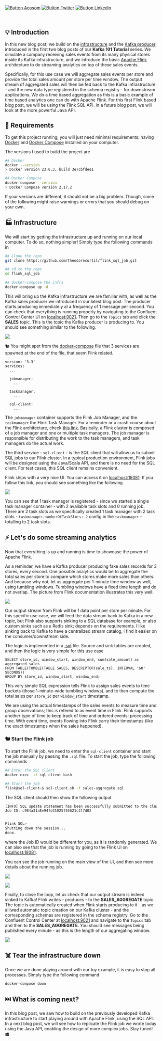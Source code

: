 <br>

[![Button Acosom]][LinkAcosom] [![Button Twitter]][LinkTwitter] [![Button Linkedin]][LinkLinkedin]

<br>

## :bulb: Introduction

In this new blog post, we build on the [infrastructure](https://github.com/theodorecurtil/kafka_101) and the [Kafka producer](https://github.com/theodorecurtil/kafka_sales_producer) introduced in the first two blog posts of our **Kafka 101 Tutorial** series. We simulate a company receiving sales events from its many physical stores inside its Kafka infrastructure, and we introduce the basic [Apache Flink](https://flink.apache.org/) architecture to do streaming analytics on top of these sales events.

Specifically, for this use case we will aggregate sales events per store and provide the total sales amount per store per time window. The output stream of aggregated sales will then be fed back to the Kafka infrastructure - and the new data type registered in the schema registry - for downstream applications. We do a time based aggregation as this is a basic example of time based analytics one can do with Apache Flink. For this first Flink based blog post, we will be using the Flink SQL API. In a future blog post, we will look at the more powerful Java API.

## :whale2: Requirements

To get this project running, you will just need minimal requirements: having [Docker](https://www.docker.com/) and [Docker Compose](https://docs.docker.com/compose/) installed on your computer.

The versions I used to build the project are

```bash
## Docker
docker --version
> Docker version 23.0.3, build 3e7cbfdee1

## Docker Compose
docker-compose --version
> Docker Compose version 2.17.2
```

If your versions are different, it should not be a big problem. Though, some of the following might raise warnings or errors that you should debug on your own.

## :factory: Infrastructure

We will start by getting the infrastructure up and running on our local computer. To do so, nothing simpler! Simply type the following commands in

```bash
## Clone the repo
git clone https://github.com/theodorecurtil/flink_sql_job.git

## cd to the repo
cd flink_sql_job

## docker-compose the infra
docker-compose up -d
```

This will bring up the Kafka infrastructure we are familiar with, as well as the Kafka sales producer we introduced in our latest blog post. The producer starts producing immediately at a frequency of 1 message per second. You can check that everything is running properly by navigating to the Confluent Control Center UI on [localhost:9021](http://localhost:9021/clusters). Then go to the `Topics` tab and click the **SALES** topic. This is the topic the Kafka producer is producing to. You should see something similar to the following.

![](./pictures/topic-sales.png)

:chipmunk: You might spot from the [docker-compose](https://github.com/theodorecurtil/flink_sql_job/blob/main/docker-compose.yaml) file that 3 services are spawned at the end of the file, that seem Flink related.

```console
version: '3.3'
services:
  ...
    
  jobmanager:
    ...

  taskmanager:
    ...

  sql-client:
    ...
```

The `jobmanager` container supports the Flink Job Manager, and the `taskmanager` the Flink Task Manager. For a reminder or a crash course about the Flink architecture, check [this link](https://nightlies.apache.org/flink/flink-docs-master/docs/concepts/flink-architecture/). Basically, a Flink cluster is composed of a job manager and one or multiple task managers. The job manager is responsible for distributing the work to the task managers, and task managers do the actual work.

The third service - `sql-client` - is the SQL client that will allow us to submit SQL jobs to our Flink cluster. In a typical production environment, Flink jobs will be designed using the Java/Scala API, and there is no need for the SQL client. For test cases, this SQL client remains convenient.

Flink ships with a very nice UI. You can access it on [localhost:18081](http://localhost:18081/#/overview). If you follow this link, you should see something like the following

![](./pictures/flink-ui.png)

You can see that 1 task manager is registered - since we started a single task manager container - with 2 available task slots and 0 running job. There are 2 task slots as we specifically created 1 task manager with 2 task slots - `taskmanager.numberOfTaskSlots: 2` config in the `taskmanager` - totalling to 2 task slots.

## :zap: Let's do some streaming analytics

Now that everything is up and running is time to showcase the power of Apache Flink.

As a reminder, we have a Kafka producer producing fake sales records for 3 stores, every second. One possible analytics would be to aggregate the total sales per store to compare which stores make more sales than others. And because why not, let us aggregate per 1-minute time window as well, using tumbling windows. Tumbling windows have a fixed time length and do not overlap. The picture from Flink documentation illustrates this very well.

![](https://nightlies.apache.org/flink/flink-docs-master/fig/tumbling-windows.svg)

Our output stream from Flink will be 1 data point per store per minute. For this specific use case, we will feed the data stream back to Kafka in a new topic, but Flink also supports sinking to a SQL database for example, or also custom sinks such as a Redis sink; depends on the requirements. I like sinking back to Kafka to have a centralized stream catalog, I find it easier on the consumer/downstream side.

The logic is implemented in a [.sql](https://github.com/theodorecurtil/flink_sql_job/blob/main/sql-jobs/sales-aggregate.sql) file. Source and sink tables are created, and then the logic is very simple for this use case

```console
SELECT store_id, window_start, window_end, sum(sale_amount) as aggregated_sales
FROM TABLE(TUMBLE(TABLE SALES, DESCRIPTOR(sale_ts), INTERVAL '60' SECONDS))
GROUP BY store_id, window_start, window_end;
```

This very simple SQL expression tells Flink to assign sales events to time buckets (those 1-minute-wide tumbling windows), and to then compute the total sales per `store_id` per `window_start` timestamp.

We are using the actual timestamps of the sales events to measure time and group observations; this is refered to as event time in Flink. Flink supports another type of time to keep track of time and ordered events: processing time. With event time, events flowing into Flink carry their timestamps (like the exact timestamps when the sales happened).

### :chipmunk: Start the Flink job

To start the Flink job, we need to enter the `sql-client` container and start the job manually by passing the `.sql` file. To start the job, type the following commands

```bash
## Enter the SQL client
docker exec -it sql-client bash

## Start the job
flink@sql-client~$ sql-client.sh -f sales-aggregate.sql
```

The SQL client should then show the following output

```bash
[INFO] SQL update statement has been successfully submitted to the cluster:
Job ID: c984a31a8e94fd41025f55621c2f7d02


Flink SQL> 
Shutting down the session...
done.
```

where the Job ID would be different for you, as it is randomly generated. We can also see that the job is running by going to the Flink UI on [localhost:18081](http://localhost:18081/#/overview).

You can see the job running on the main view of the UI, and then see more details about the running job.

![](./pictures/flink-ui-job.png)

![](./pictures/flink-job.png)

Finally, to close the loop, let us check that our output stream is indeed sinked to Kafka! Flink writes - produces - to the **SALES_AGGREGATE** topic. The topic is automatically created when Flink starts producing to it - as we alliwed automatic topic creation on our Kafka cluster - and the corresponding schemas are registered in the schema registry. Go to the Confluent Control Center at [localhost:9021](http://localhost:9021/clusters) and navigate to the `Topics` tab and then to the **SALES_AGGREGATE**. You should see messages being published every minute - as this is the length of our aggregating window.

![](./pictures/topic-aggregate-sales.png)

## :skull_and_crossbones: Tear the infrastructure down

Once we are done playing around with our toy example, it is easy to stop all processes. Simply type the following command

```bash
docker-compose down
```

## :next_track_button: What is coming next?

In this blog post, we saw how to build on the previously developed Kafka infrastructure to start playing around with Apache Flink, using the SQL API. In a next blog post, we will see how to replicate the Flink job we wrote today using the Java API, enabling the design of more complex jobs. Stay tuned! :radio:

<!---------------------------------------------------------------------------->

[Button Acosom]: https://img.shields.io/badge/Acosom-Read%20blog%20post-orange
[Button Twitter]: https://img.shields.io/twitter/follow/theodore_curtil?style=social
[Button Linkedin]: https://img.shields.io/badge/LinkedIn-Follow%20Acosom-blue

[LinkAcosom]: https://acosom.com/de/blog/kafka-101-tutorial-streaming-analytics-mit-apache-flink/ 'Read on acosom.com'
[LinkTwitter]: https://twitter.com/theodore_curtil 'Follow me on Twitter :)'
[LinkLinkedin]: https://ch.linkedin.com/company/acosom 'Follow us on LinkedIn :)'